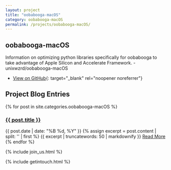 ```yaml
---
layout: project
title: "oobabooga-macOS"
category: oobabooga-macOS
permalink: /projects/oobabooga-macOS/
---
```


## oobabooga-macOS

Information on optimizing python libraries specifically for oobabooga to take advantage of Apple Silicon and Accelerate Framework. - unixwzrd/oobabooga-macOS

<!-- Placeholder for additional user supplied information >
## This is some optional additional information on oobabooga-macOS

Some additional information as a placeholder for additional project information we can edit to appear on the page as well, in front of the blog entries.
<!-- Placeholder for additional user supplied information -->

* [View on GitHub](https://github.com/unixwzrd/oobabooga-macOS){: target="_blank" rel="noopener noreferrer"}

## Project Blog Entries

{% for post in site.categories.oobabooga-macOS %}
<article class="post">
    <h3><a href="{{ post.url | relative_url }}">{{ post.title }}</a></h3>
    <span class="post-date">{{ post.date | date: "%B %d, %Y" }}</span>
    {% assign excerpt = post.content | split: '<!--more-->' | first %}
    {{ excerpt | truncatewords: 50 | markdownify }}
    <a href="{{ post.url | relative_url }}" class="btn">Read More</a>
</article>
{% endfor %}

{% include join_us.html %}

{% include getintouch.html %}
